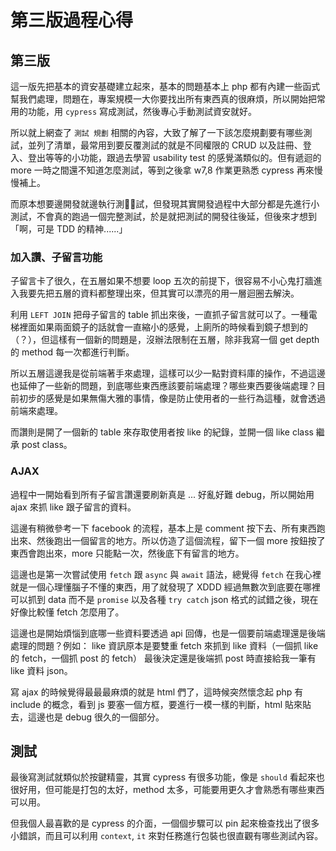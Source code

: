 # 第三版過程心得
## 第三版
這一版先把基本的資安基礎建立起來，基本的問題基本上 php 都有內建一些函式幫我們處理，問題在，專案規模一大你要找出所有東西真的很麻煩，所以開始把常用的功能，用 `cypress` 寫成測試，然後專心手動測試資安就好。

所以就上網查了 `測試 規劃` 相關的內容，大致了解了一下該怎麼規劃要有哪些測試，並列了清單，最常用到要反覆測試的就是不同權限的 CRUD 以及註冊、登入、登出等等的小功能，跟過去學習 usability test 的感覺滿類似的。但有遞迴的 more 一時之間還不知道怎麼測試，等到之後拿 w7,8 作業更熟悉 cypress 再來慢慢補上。

而原本想要邊開發就邊執行測試，但發現其實開發過程中大部分都是先進行小測試，不會真的跑過一個完整測試，於是就把測試的開發往後延，但後來才想到「啊，可是 TDD 的精神......」

### 加入讚、子留言功能
子留言卡了很久，在五層如果不想要 loop 五次的前提下，很容易不小心鬼打牆進入我要先把五層的資料都整理出來，但其實可以漂亮的用一層迴圈去解決。

利用 `LEFT JOIN` 把母子留言的 table 抓出來後，一直抓子留言就可以了。一種電梯裡面如果兩面鏡子的話就會一直縮小的感覺，上廁所的時候看到鏡子想到的（？），但這樣有一個新的問題是，沒辦法限制在五層，除非我寫一個 get depth 的 method 每一次都進行判斷。

所以五層這邊我是從前端著手來處理，這樣可以少一點對資料庫的操作，不過這邊也延伸了一些新的問題，到底哪些東西應該要前端處理？哪些東西要後端處理？目前初步的感覺是如果無傷大雅的事情，像是防止使用者的一些行為這種，就會透過前端來處理。

而讚則是開了一個新的 table 來存取使用者按 like 的紀錄，並開一個 like class 繼承 post class。

### AJAX 
過程中一開始看到所有子留言讚還要刷新真是 ... 好亂好難 debug，所以開始用 ajax 來抓 like 跟子留言的資料。

這邊有稍微參考一下 facebook 的流程，基本上是 comment 按下去、所有東西跑出來、然後跑出一個留言的地方。所以仿造了這個流程，留下一個 more 按鈕按了東西會跑出來，more 只能點一次，然後底下有留言的地方。

這邊也是第一次嘗試使用 `fetch` 跟 `async` 與 `await` 語法，總覺得 `fetch` 在我心裡就是一個心理懂腦子不懂的東西，用了就發現了 XDDD 經過無數次到底要在哪裡可以抓到 data 而不是 `promise` 以及各種 `try catch` json 格式的試錯之後，現在好像比較懂 fetch 怎麼用了。

這邊也是開始煩惱到底哪一些資料要透過 api 回傳，也是一個要前端處理還是後端處理的問題？例如： like 資訊原本是要雙重 fetch 來抓到 like 資料（一個抓 like 的 fetch，一個抓 post 的 fetch） 最後決定還是後端抓 post 時直接給我一筆有 like 資料 json。

寫 ajax 的時候覺得最最最麻煩的就是 html 們了，這時候突然懷念起 php 有 include 的概念，看到 js 要塞一個方框，要進行一模一樣的判斷，html 貼來貼去，這邊也是 debug 很久的一個部分。

## 測試
最後寫測試就類似於按鍵精靈，其實 cypress 有很多功能，像是 `should` 看起來也很好用，但可能是打包的太好，method 太多，可能要用更久才會熟悉有哪些東西可以用。

但我個人最喜歡的是 cypress 的介面，一個個步驟可以 pin 起來檢查找出了很多小錯誤，而且可以利用 `context`, `it` 來對任務進行包裝也很直觀有哪些測試內容。
